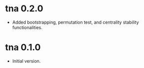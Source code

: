 # tna 0.2.0

* Added bootstrapping, permutation test, and centrality stability functionalities.

# tna 0.1.0

* Initial version.
